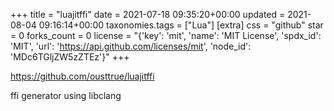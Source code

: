 +++
title = "luajitffi"
date = 2021-07-18 09:35:20+00:00
updated = 2021-08-04 09:16:14+00:00
taxonomies.tags = ["Lua"]
[extra]
css = "github"
star = 0
forks_count = 0
license = "{'key': 'mit', 'name': 'MIT License', 'spdx_id': 'MIT', 'url': 'https://api.github.com/licenses/mit', 'node_id': 'MDc6TGljZW5zZTEz'}"
+++

<https://github.com/ousttrue/luajitffi>

ffi generator using libclang
